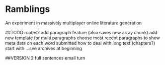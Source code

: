 # Ramblings
An experiment in massively multiplayer online literature generation

##TODO
routes?
add paragraph feature (also saves new array chunk)
add new template for multi paragraphs
choose most recent paragraphs to show
meta data on each word submitted
how to deal with long text (chapters?)
start with ...see archives at beginning

##VERSION 2
full sentences
email turn